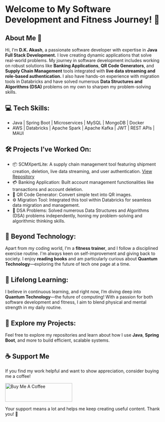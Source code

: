 # Welcome to My Software Development and Fitness Journey! 👋

## About Me 🚀
Hi, I’m **D.K. Akash**, a passionate software developer with expertise in **Java Full Stack Development.** I love creating dynamic applications that solve real-world problems. My journey in software development includes working on robust solutions like **Banking Applications**, **QR Code Generators**, and **Supply Chain Management** tools integrated with **live data streaming and role-based authentication.** I also have hands-on experience with migration tools in Databricks and have solved numerous **Data Structures and Algorithms (DSA)** problems on my own to sharpen my problem-solving skills.


## 💻 Tech Skills:
- Java | Spring Boot | Microservices | MySQL | MongoDB | Docker
- AWS | Databricks | Apache Spark | Apache Kafka | JWT | REST APIs | MAUI

## 🛠 Projects I’ve Worked On:
- 📦 SCMXpertLite: A supply chain management tool featuring shipment creation, deletion, live data streaming, and user authentication. [View Repository](https://github.com/dkakashgit09/SCMXpertLite)
- 💳 Banking Application: Built account management functionalities like transactions and account deletion.
- 📱 QR Code Generator: Convert simple text into QR images.
- ⚙️ Migration Tool: Integrated this tool within Databricks for seamless data migration and management.
- 🔢 DSA Problems: Solved numerous Data Structures and Algorithms (DSA) problems independently, honing my problem-solving and algorithmic thinking skills.

## 💪 Beyond Technology:
Apart from my coding world, I’m a **fitness trainer**, and I follow a disciplined exercise routine. I'm always keen on self-improvement and giving back to society. I enjoy **reading books** and am particularly curious about **Quantum Technology**—exploring the future of tech one page at a time.

## 🧠 Lifelong Learning:
I believe in continuous learning, and right now, I’m diving deep into **Quantum Technology**—the future of computing! With a passion for both software development and fitness, I aim to blend physical and mental strength in my daily routine.

## 🌟 Explore my Projects:
Feel free to explore my repositories and learn about how I use **Java**, **Spring Boot**, and more to build efficient, scalable systems.

## ☕ Support Me
If you find my work helpful and want to show appreciation, consider buying me a coffee!

<a href="https://www.buymeacoffee.com/AkashDK" target="_blank"><img src="https://cdn.buymeacoffee.com/buttons/v2/default-red.png" alt="Buy Me A Coffee" style="height: 60px !important;width: 217px !important;" ></a>

Your support means a lot and helps me keep creating useful content. Thank you! 🚀
